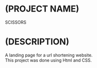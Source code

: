 # (PROJECT NAME)   
SCISSORS  

# (DESCRIPTION)  
A landing page for a url shortening website.   
This project was done using Html and CSS.







